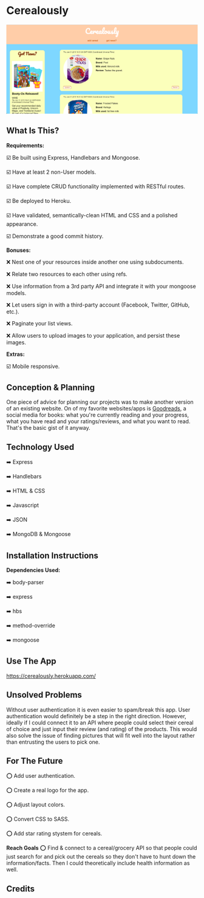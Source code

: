 # Cerealously

![ScreenShot](./planning/cereal_screenshot.png)

## What Is This?

__Requirements:__

:ballot_box_with_check: Be built using Express, Handlebars and Mongoose.

:ballot_box_with_check: Have at least 2 non-User models.

:ballot_box_with_check: Have complete CRUD functionality implemented with RESTful routes.

:ballot_box_with_check: Be deployed to Heroku.

:ballot_box_with_check: Have validated, semantically-clean HTML and CSS and a polished appearance.

:ballot_box_with_check: Demonstrate a good commit history.


__Bonuses:__

:x: Nest one of your resources inside another one using subdocuments.

:x: Relate two resources to each other using refs.

:x: Use information from a 3rd party API and integrate it with your mongoose models.

:x: Let users sign in with a third-party account (Facebook, Twitter, GitHub, etc.).

:x: Paginate your list views.

:x: Allow users to upload images to your application, and persist these images.


__Extras:__

:ballot_box_with_check: Mobile responsive.

## Conception & Planning

One piece of advice for planning our projects was to make another version of an existing website. On of my favorite websites/apps is <a href="https://www.goodreads.com/">Goodreads</a>, a social media for books: what you're currently reading and your progress, what you have read and your ratings/reviews, and what you want to read. That's the basic gist of it anyway.

## Technology Used
:arrow_right: Express

:arrow_right: Handlebars

:arrow_right: HTML & CSS

:arrow_right: Javascript

:arrow_right: JSON

:arrow_right: MongoDB & Mongoose


## Installation Instructions
__Dependencies Used:__

:arrow_right: body-parser

:arrow_right: express

:arrow_right: hbs

:arrow_right: method-override

:arrow_right: mongoose

## Use The App
https://cerealously.herokuapp.com/

## Unsolved Problems
Without user authentication it is even easier to spam/break this app. User authentication would definitely be a step in the right direction. However, ideally if I could connect it to an API where people could select their cereal of choice and just input their review (and rating) of the products. This would also solve the issue of finding pictures that will fit well into the layout rather than entrusting the users to pick one.

## For The Future
:o: Add user authentication.

:o: Create a real logo for the app.

:o: Adjust layout colors.

:o: Convert CSS to SASS.

:o: Add star rating stystem for cereals.

__Reach Goals__
:o: Find & connect to a cereal/grocery API so that people could just search for and pick out the cereals so they don't have to hunt down the information/facts. Then I could theoretically include health information as well.

## Credits
